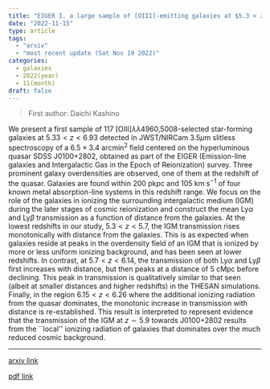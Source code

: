 ```yaml
---
title: "EIGER I. a large sample of [OIII]-emitting galaxies at $5.3 < z < 6.9$ and direct evidence for local reionization by galaxies"
date: "2022-11-15"
type: article
tags:
  - "arxiv"
  - "most recent update (Sat Nov 19 2022)"
categories:
  - galaxies
  - 2022(year)
  - 11(month)
draft: false
---
```


> First author: Daichi Kashino

 We present a first sample of 117 [OIII]$\lambda\lambda$4960,5008-selected
star-forming galaxies at $5.33 < z < 6.93$ detected in JWST/NIRCam 3.5$\mu$m
slitless spectroscopy of a $6.5 \times 3.4$ arcmin$^2$ field centered on the
hyperluminous quasar SDSS J0100+2802, obtained as part of the EIGER
(Emission-line galaxies and Intergalactic Gas in the Epoch of Reionization)
survey. Three prominent galaxy overdensities are observed, one of them at the
redshift of the quasar. Galaxies are found within 200 pkpc and 105 km s$^{-1}$
of four known metal absorption-line systems in this redshift range. We focus on
the role of the galaxies in ionizing the surrounding intergalactic medium (IGM)
during the later stages of cosmic reionization and construct the mean
Ly$\alpha$ and Ly$\beta$ transmission as a function of distance from the
galaxies. At the lowest redshifts in our study, $5.3 < z < 5.7$, the IGM
transmission rises monotonically with distance from the galaxies. This is as
expected when galaxies reside at peaks in the overdensity field of an IGM that
is ionized by more or less uniform ionizing background, and has been seen at
lower redshifts. In contrast, at $5.7 < z < 6.14$, the transmission of both
Ly$\alpha$ and Ly$\beta$ first increases with distance, but then peaks at a
distance of 5 cMpc before declining. This peak in transmission is qualitatively
similar to that seen (albeit at smaller distances and higher redshifts) in the
THESAN simulations. Finally, in the region $6.15 < z < 6.26$ where the
additional ionizing radiation from the quasar dominates, the monotonic increase
in transmission with distance is re-established. This result is interpreted to
represent evidence that the transmission of the IGM at $z \sim 5.9$ towards
J0100+2802 results from the ``local'' ionizing radiation of galaxies that
dominates over the much reduced cosmic background.

---
[arxiv link](http://arxiv.org/abs/2211.08254v1)

[pdf link](http://arxiv.org/pdf/2211.08254v1)